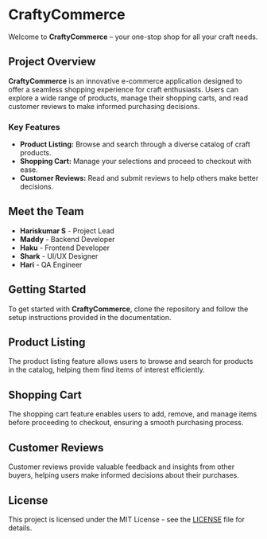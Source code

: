 # CraftyCommerce

Welcome to **CraftyCommerce** – your one-stop shop for all your craft needs.

## Project Overview

**CraftyCommerce** is an innovative e-commerce application designed to offer a seamless shopping experience for craft enthusiasts. Users can explore a wide range of products, manage their shopping carts, and read customer reviews to make informed purchasing decisions.

### Key Features

- **Product Listing:** Browse and search through a diverse catalog of craft products.
- **Shopping Cart:** Manage your selections and proceed to checkout with ease.
- **Customer Reviews:** Read and submit reviews to help others make better decisions.

## Meet the Team

- **Hariskumar S** - Project Lead
- **Maddy** - Backend Developer
- **Haku** - Frontend Developer
- **Shark** - UI/UX Designer
- **Hari** - QA Engineer

## Getting Started

To get started with **CraftyCommerce**, clone the repository and follow the setup instructions provided in the documentation.

## Product Listing
The product listing feature allows users to browse and search for products in the catalog, helping them find items of interest efficiently.

## Shopping Cart
The shopping cart feature enables users to add, remove, and manage items before proceeding to checkout, ensuring a smooth purchasing process.

## Customer Reviews
Customer reviews provide valuable feedback and insights from other buyers, helping users make informed decisions about their purchases.

## License

This project is licensed under the MIT License - see the [LICENSE](LICENSE) file for details.
